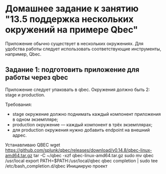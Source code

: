 # Домашнее задание к занятию "13.5 поддержка нескольких окружений на примере Qbec"
Приложение обычно существует в нескольких окружениях. Для удобства работы следует использовать соответствующие инструменты, например, Qbec.

## Задание 1: подготовить приложение для работы через qbec
Приложение следует упаковать в qbec. Окружения должно быть 2: stage и production. 

Требования:
* stage окружение должно поднимать каждый компонент приложения в одном экземпляре;
* production окружение — каждый компонент в трёх экземплярах;
* для production окружения нужно добавить endpoint на внешний адрес.

Устанавливаю QBEC
wget https://github.com/splunk/qbec/releases/download/v0.14.8/qbec-linux-amd64.tar.gz
tar -C ~/qbec -xzf qbec-linux-amd64.tar.gz
sudo mv qbec /usr/local
export PATH=$PATH:/usr/local/qbec
qbec completion | sudo tee /etc/bash_completion.d/qbec
Инициирую проект
